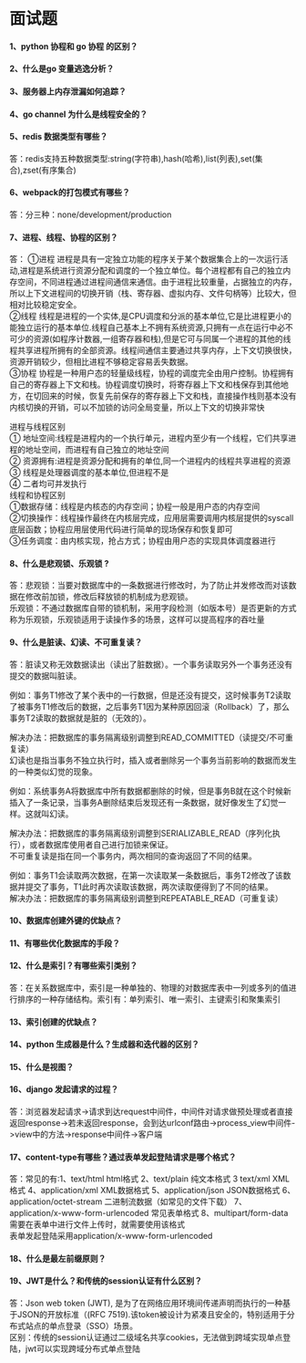 # 面试题
#### 1、python 协程和 go 协程 的区别？  
#### 2、什么是go 变量逃逸分析？  
#### 3、服务器上内存泄漏如何追踪？  
#### 4、go channel 为什么是线程安全的？  
#### 5、redis 数据类型有哪些？  
答：redis支持五种数据类型:string(字符串),hash(哈希),list(列表),set(集合),zset(有序集合)  
#### 6、webpack的打包模式有哪些？  
答：分三种：none/development/production  
#### 7、进程、线程、协程的区别？  
答：  ①进程 进程是具有一定独立功能的程序关于某个数据集合上的一次运行活动,进程是系统进行资源分配和调度的一个独立单位。每个进程都有自己的独立内存空间，不同进程通过进程间通信来通信。由于进程比较重量，占据独立的内存，所以上下文进程间的切换开销（栈、寄存器、虚拟内存、文件句柄等）比较大，但相对比较稳定安全。  
②线程
线程是进程的一个实体,是CPU调度和分派的基本单位,它是比进程更小的能独立运行的基本单位.线程自己基本上不拥有系统资源,只拥有一点在运行中必不可少的资源(如程序计数器,一组寄存器和栈),但是它可与同属一个进程的其他的线程共享进程所拥有的全部资源。线程间通信主要通过共享内存，上下文切换很快，资源开销较少，但相比进程不够稳定容易丢失数据。    
③协程
协程是一种用户态的轻量级线程，协程的调度完全由用户控制。协程拥有自己的寄存器上下文和栈。协程调度切换时，将寄存器上下文和栈保存到其他地方，在切回来的时候，恢复先前保存的寄存器上下文和栈，直接操作栈则基本没有内核切换的开销，可以不加锁的访问全局变量，所以上下文的切换非常快

进程与线程区别  
① 地址空间:线程是进程内的一个执行单元，进程内至少有一个线程，它们共享进程的地址空间，而进程有自己独立的地址空间  
② 资源拥有:进程是资源分配和拥有的单位,同一个进程内的线程共享进程的资源  
③ 线程是处理器调度的基本单位,但进程不是  
④ 二者均可并发执行  
线程和协程区别  
①数据存储：线程是内核态的内存空间；协程一般是用户态的内存空间  
②切换操作：线程操作最终在内核层完成，应用层需要调用内核层提供的syscall底层函数；协程应用层使用代码进行简单的现场保存和恢复即可  
③任务调度：由内核实现，抢占方式；协程由用户态的实现具体调度器进行  
#### 8、什么是悲观锁、乐观锁 ?
答：悲观锁：当要对数据库中的一条数据进行修改时，为了防止并发修改而对该数据在修改前加锁，修改后释放锁的机制成为悲观锁。  
乐观锁：不通过数据库自带的锁机制，采用字段检测（如版本号）是否更新的方式称为乐观锁，乐观锁适用于读操作多的场景，这样可以提高程序的吞吐量  
#### 9、什么是脏读、幻读、不可重复读？
答：脏读又称无效数据读出（读出了脏数据）。一个事务读取另外一个事务还没有提交的数据叫脏读。

例如：事务T1修改了某个表中的一行数据，但是还没有提交，这时候事务T2读取了被事务T1修改后的数据，之后事务T1因为某种原因回滚（Rollback）了，那么事务T2读取的数据就是脏的（无效的）。

解决办法：把数据库的事务隔离级别调整到READ_COMMITTED（读提交/不可重复读）  
幻读也是指当事务不独立执行时，插入或者删除另一个事务当前影响的数据而发生的一种类似幻觉的现象。

例如：系统事务A将数据库中所有数据都删除的时候，但是事务B就在这个时候新插入了一条记录，当事务A删除结束后发现还有一条数据，就好像发生了幻觉一样。这就叫幻读。

解决办法：把数据库的事务隔离级别调整到SERIALIZABLE_READ（序列化执行），或者数据库使用者自己进行加锁来保证。  
不可重复读是指在同一个事务内，两次相同的查询返回了不同的结果。

例如：事务T1会读取两次数据，在第一次读取某一条数据后，事务T2修改了该数据并提交了事务，T1此时再次读取该数据，两次读取便得到了不同的结果。  
解决办法：把数据库的事务隔离级别调整到REPEATABLE_READ（可重复读）
#### 10、数据库创建外键的优缺点？  
#### 11、有哪些优化数据库的手段？  
#### 12、什么是索引？有哪些索引类别？  
答：在关系数据库中，索引是一种单独的、物理的对数据库表中一列或多列的值进行排序的一种存储结构。索引有：单列索引、唯一索引、主键索引和聚集索引
#### 13、索引创建的优缺点？  
#### 14、python 生成器是什么？生成器和迭代器的区别？  
#### 15、什么是视图？  
#### 16、django 发起请求的过程？
答：浏览器发起请求->请求到达request中间件，中间件对请求做预处理或者直接返回response->若未返回response，会到达urlconf路由->process_view中间件->view中的方法->response中间件->客户端  
#### 17、content-type有哪些？通过表单发起登陆请求是哪个格式？
答：常见的有:1、text/html html格式 2、text/plain 纯文本格式 3 text/xml XML格式 4、application/xml XML数据格式 5、application/json JSON数据格式 6、application/octet-stream 二进制流数据（如常见的文件下载） 7、application/x-www-form-urlencoded 常见表单格式 8、multipart/form-data  需要在表单中进行文件上传时，就需要使用该格式  
表单发起登陆采用application/x-www-form-urlencoded 
#### 18、什么是最左前缀原则？  
#### 19、JWT是什么？和传统的session认证有什么区别？
答：Json web token (JWT), 是为了在网络应用环境间传递声明而执行的一种基于JSON的开放标准（(RFC 7519).该token被设计为紧凑且安全的，特别适用于分布式站点的单点登录（SSO）场景。  
区别：传统的session认证通过二级域名共享cookies，无法做到跨域实现单点登陆，jwt可以实现跨域分布式单点登陆  
